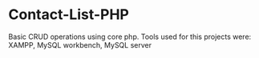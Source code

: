 ﻿# Contact-List-PHP
Basic CRUD operations using core php. Tools used for this projects were: XAMPP, MySQL workbench, MySQL server

